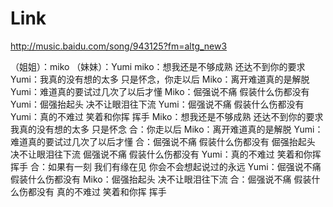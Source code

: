 
# Link
http://music.baidu.com/song/943125?fm=altg_new3


（姐姐）：miko （妹妹）：Yumi 
miko：想我还是不够成熟 
还达不到你的要求 
Yumi：我真的没有想的太多 
只是怀念，你走以后 
Miko：离开难道真的是解脱 
Yumi：难道真的要试过几次了以后才懂 
Miko：倔强说不痛 假装什么伤都没有 
Yumi：倔强抬起头 决不让眼泪往下流 
Yumi：倔强说不痛 假装什么伤都没有 
Yumi：真的不难过 笑着和你挥 挥手 
Miko：想我还是不够成熟 
还达不到你的要求 
我真的没有想的太多 
只是怀念 
合：你走以后 
Miko：离开难道真的是解脱 
Yumi：难道真的要试过几次了以后才懂 
合：倔强说不痛 假装什么伤都没有 
倔强抬起头 决不让眼泪往下流 
倔强说不痛 假装什么伤都没有 
Yumi：真的不难过 笑着和你挥 挥手 
合：如果有一刻 我们有缘在见 
你会不会想起说过的永远 
Yumi：倔强说不痛 假装什么伤都没有 
Miko：倔强抬起头 决不让眼泪往下流 
合：倔强说不痛 假装什么伤都没有 
真的不难过 笑着和你挥 挥手
